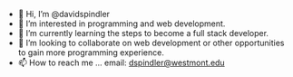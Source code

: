 - 👋 Hi, I’m @davidspindler
- 👀 I’m interested in programming and web development.
- 🌱 I’m currently learning the steps to become a full stack developer.
- 💞️ I’m looking to collaborate on web development or other opportunities to gain more programming experience.
- 📫 How to reach me ...
email: dspindler@westmont.edu
<!---
davidspindler/davidspindler is a ✨ special ✨ repository because its `README.md` (this file) appears on your GitHub profile.
You can click the Preview link to take a look at your changes.
--->
